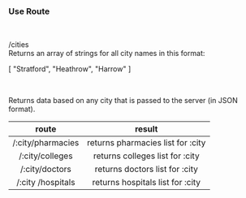 ### Use Route 

<br>

/cities  
Returns an array of strings for all city names in this format:

[
    "Stratford",
    "Heathrow",
    "Harrow"
]

<br>

Returns data based on any city that is passed to the server (in JSON format).

|       route       |              result               |
| :---------------: | :-------------------------------: |
| /:city/pharmacies | returns pharmacies list for :city |
|  /:city/colleges  |  returns colleges list for :city  |
|  /:city/doctors   |  returns doctors list for :city   |
| /:city /hospitals | returns hospitals list for :city  |